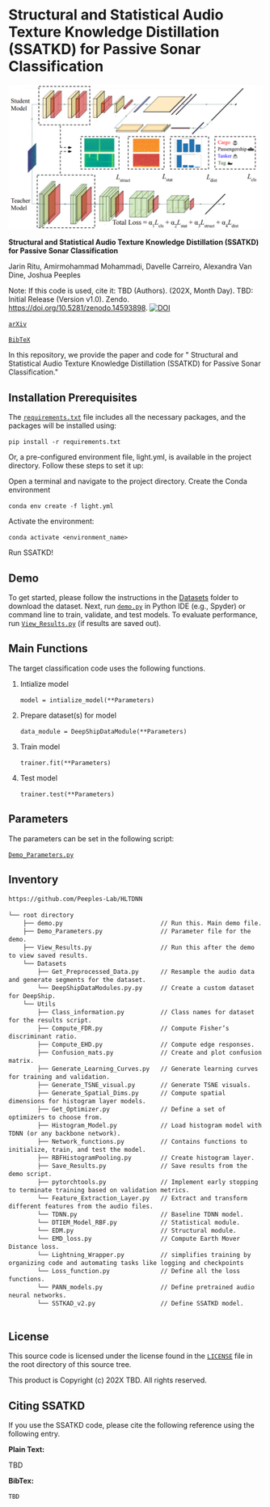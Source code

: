 # Structural and Statistical Audio Texture Knowledge Distillation (SSATKD) for Passive Sonar Classification
<p align="center">
  <img src="Figures/SSATKD_freamework.png" alt="Workflow Diagram">
</p>


**Structural and Statistical Audio Texture Knowledge Distillation (SSATKD) for Passive Sonar Classification**

Jarin Ritu, Amirmohammad Mohammadi, Davelle Carreiro, Alexandra Van Dine, Joshua Peeples

Note: If this code is used, cite it:  TBD (Authors). (202X, Month Day). TBD: Initial Release (Version v1.0).
Zendo. https://doi.org/10.5281/zenodo.14593898.
[![DOI](https://zenodo.org/badge/DOI/10.5281/zenodo.14593898.svg)](https://doi.org/10.5281/zenodo.14593898)

[`arXiv`](https://arxiv.org/abs/2307.13788)

[`BibTeX`](#CitingHist)



In this repository, we provide the paper and code for " Structural and Statistical Audio Texture Knowledge Distillation (SSATKD) for Passive Sonar Classification."

## Installation Prerequisites


The [`requirements.txt`](requirements.txt) file includes all the necessary packages, and the packages will be installed using:

   ```pip install -r requirements.txt```

Or, a pre-configured environment file, light.yml, is available in the project directory. Follow these steps to set it up:

Open a terminal and navigate to the project directory.
Create the Conda environment

  ```conda env create -f light.yml```
  
Activate the environment:
  
  ```conda activate <environment_name>```
  
Run SSATKD!

## Demo

To get started, please follow the instructions in the [Datasets](Datasets) folder to download the dataset.
Next, run [`demo.py`](demo.py) in Python IDE (e.g., Spyder) or command line to train, validate, and test models. 
To evaluate performance,
run [`View_Results.py`](View_Results.py) (if results are saved out).


## Main Functions

The target classification code uses the following functions. 

1. Intialize model  

   ```model = intialize_model(**Parameters)```

2. Prepare dataset(s) for model
   
   ```data_module = DeepShipDataModule(**Parameters)```

3. Train model 

   ```trainer.fit(**Parameters)```

4. Test model

   ```trainer.test(**Parameters)```


## Parameters

The parameters can be set in the following script:
   
[`Demo_Parameters.py`](Demo_Parameters.py)

## Inventory

```
https://github.com/Peeples-Lab/HLTDNN 

└── root directory
    ├── demo.py                           // Run this. Main demo file.
    ├── Demo_Parameters.py                // Parameter file for the demo.
    ├── View_Results.py                   // Run this after the demo to view saved results. 
    └── Datasets                
        ├── Get_Preprocessed_Data.py      // Resample the audio data and generate segments for the dataset.
        └── DeepShipDataModules.py.py     // Create a custom dataset for DeepShip.
    └── Utils                     
        ├── Class_information.py          // Class names for dataset for the results script.
        ├── Compute_FDR.py                // Compute Fisher’s discriminant ratio.
        ├── Compute_EHD.py                // Compute edge responses. 
        ├── Confusion_mats.py             // Create and plot confusion matrix.
        ├── Generate_Learning_Curves.py   // Generate learning curves for training and validation.
        ├── Generate_TSNE_visual.py       // Generate TSNE visuals.
        ├── Generate_Spatial_Dims.py      // Compute spatial dimensions for histogram layer models.
        ├── Get_Optimizer.py              // Define a set of optimizers to choose from.
        ├── Histogram_Model.py            // Load histogram model with TDNN (or any backbone network).
        ├── Network_functions.py          // Contains functions to initialize, train, and test the model.
        ├── RBFHistogramPooling.py        // Create histogram layer.
        ├── Save_Results.py               // Save results from the demo script.
        ├── pytorchtools.py               // Implement early stopping to terminate training based on validation metrics.
        └── Feature_Extraction_Layer.py   // Extract and transform different features from the audio files.
        └── TDNN.py                       // Baseline TDNN model.
        └── DTIEM_Model_RBF.py            // Statistical module.
        └── EDM.py                        // Structural module.
        └── EMD_loss.py                   // Compute Earth Mover Distance loss.
        └── Lightning_Wrapper.py          // simplifies training by organizing code and automating tasks like logging and checkpoints
        └── Loss_function.py              // Define all the loss functions.
        └── PANN_models.py                // Define pretrained audio neural networks.
        └── SSTKAD_v2.py                  // Define SSATKD model.


```

## License

This source code is licensed under the license found in the [`LICENSE`](LICENSE) file in the root directory of this source tree.

This product is Copyright (c) 202X TBD. All rights reserved.

## <a name="CitingHist"></a>Citing SSATKD

If you use the SSATKD code, please cite the following reference using the following entry.

**Plain Text:**

TBD

**BibTex:**

```
TBD
```
